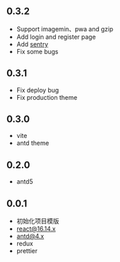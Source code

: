 
## 0.3.2

- Support imagemin、pwa and gzip
- Add login and register page
- Add [sentry](#sentry)
- Fix some bugs
## 0.3.1

- Fix deploy bug
- Fix production theme

## 0.3.0

- vite
- antd theme

## 0.2.0

- antd5
## 0.0.1

- 初始化项目模版
- react@16.14.x
- antd@4.x
- redux
- prettier
